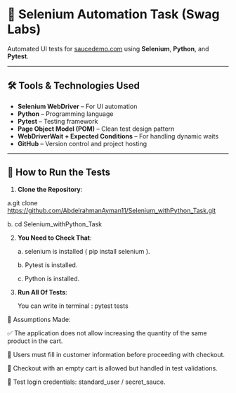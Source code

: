 # 🧪 Selenium Automation Task (Swag Labs)

Automated UI tests for [saucedemo.com](https://www.saucedemo.com) using **Selenium**, **Python**, and **Pytest**.

---

## 🛠 Tools & Technologies Used

- **Selenium WebDriver** – For UI automation
- **Python** – Programming language
- **Pytest** – Testing framework
- **Page Object Model (POM)** – Clean test design pattern
- **WebDriverWait + Expected Conditions** – For handling dynamic waits
- **GitHub** – Version control and project hosting

---

## 🚀 How to Run the Tests

1. **Clone the Repository**:

  a.git clone https://github.com/AbdelrahmanAyman11/Selenium_withPython_Task.git
  
  b. cd Selenium_withPython_Task

2. **You Need to Check That**:

    a. selenium is installed ( pip install selenium ).
   
   b. Pytest is installed.
   
   c. Python is installed.

4. **Run All Of Tests**:

    You can write in terminal : pytest tests



📌 Assumptions Made:

✅ The application does not allow increasing the quantity of the same product in the cart.

🧍 Users must fill in customer information before proceeding with checkout.

🛒 Checkout with an empty cart is allowed but handled in test validations.

🔐 Test login credentials: standard_user / secret_sauce.
   
